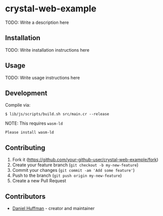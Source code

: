 # crystal-web-example

TODO: Write a description here

## Installation

TODO: Write installation instructions here

## Usage

TODO: Write usage instructions here

## Development

Compile via:
```
$ lib/js/scripts/build.sh src/main.cr --release
```

NOTE: This requires `wasm-ld`
```
Please install wasm-ld
```

## Contributing

1. Fork it (<https://github.com/your-github-user/crystal-web-example/fork>)
2. Create your feature branch (`git checkout -b my-new-feature`)
3. Commit your changes (`git commit -am 'Add some feature'`)
4. Push to the branch (`git push origin my-new-feature`)
5. Create a new Pull Request

## Contributors

- [Daniel Huffman](https://github.com/your-github-user) - creator and maintainer
